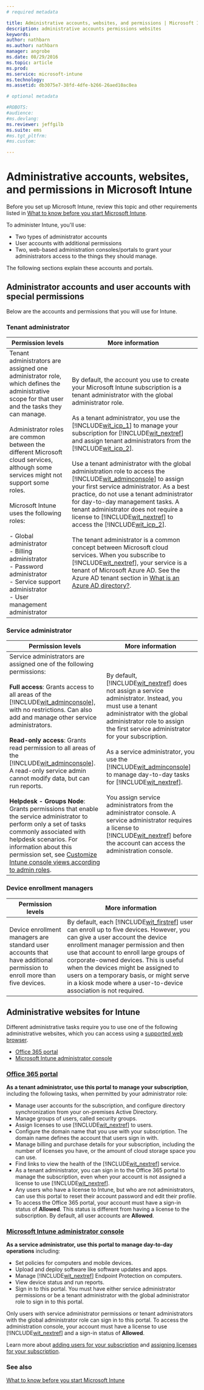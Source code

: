 ```yaml
---
# required metadata

title: Administrative accounts, websites, and permissions | Microsoft Intune
description: administrative accounts permissions websites
keywords:
author: nathbarnms.author: nathbarn
manager: angrobe
ms.date: 08/29/2016
ms.topic: article
ms.prod:
ms.service: microsoft-intune
ms.technology:
ms.assetid: db3075e7-38fd-4dfe-b266-26aed10ac8ea

# optional metadata

#ROBOTS:
#audience:
#ms.devlang:
ms.reviewer: jeffgilb
ms.suite: ems
#ms.tgt_pltfrm:
#ms.custom:

---
```


# Administrative accounts, websites, and permissions in Microsoft Intune

Before you set up Microsoft Intune, review this topic and other requirements listed in [What to know before you start Microsoft Intune](what-to-know-before-you-start-microsoft-intune.md).

To administer Intune, you'll use:
- Two types of administrator accounts
- User accounts with additional permissions
- Two, web-based administration consoles/portals to grant your administrators access to the things they should manage.

The following sections explain these accounts and portals.

## Administrator accounts and user accounts with special permissions

Below are the accounts and permissions that you will use for Intune.

### Tenant administrator
|Permission levels|More information|
|--------------------------|-------------------------|
|Tenant administrators are assigned one administrator role, which defines the administrative scope for that user and the tasks they can manage.<br /><br />Administrator roles are common between the different Microsoft cloud services, although some services might not support some roles.<br /><br /> Microsoft Intune uses the following roles:<br /><br />- Global administrator<br />- Billing administrator<br />- Password administrator<br />- Service support administrator<br />- User management administrator|By default, the account you use to create your Microsoft Intune subscription is a tenant administrator with the global administrator role.<br /></br>  As a tenant administrator, you use the [!INCLUDE[wit_icp_1](../includes/wit_icp_1_md.md)] to manage your subscription for [!INCLUDE[wit_nextref](../includes/wit_nextref_md.md)] and assign tenant administrators from  the [!INCLUDE[wit_icp_2](../includes/wit_icp_2_md.md)].<br /><br />Use a tenant administrator with the global administration role to access the [!INCLUDE[wit_adminconsole](../includes/wit_adminconsole_md.md)] to assign your first service administrator. As a best practice, do not use a tenant administrator for day-to-day management tasks. A tenant administrator does not require a license to [!INCLUDE[wit_nextref](../includes/wit_nextref_md.md)] to access the [!INCLUDE[wit_icp_2](../includes/wit_icp_2_md.md)].<br /><br />The tenant administrator is a common concept between Microsoft cloud services. When you subscribe to [!INCLUDE[wit_nextref](../includes/wit_nextref_md.md)], your service is a tenant of Microsoft Azure AD. See the Azure AD tenant section in [What is an Azure AD directory?](http://technet.microsoft.com/library/jj573650.aspx).|


### Service administrator
|Permission levels|More information|
|--------------------------|-------------------------|
|Service administrators are assigned one of the following permissions:<br /><br />**Full access**: Grants access to all areas of the [!INCLUDE[wit_adminconsole](../includes/wit_adminconsole_md.md)], with no restrictions. Can also add and manage other service administrators.<br /><br />**Read-only access**: Grants read permission to all areas of the [!INCLUDE[wit_adminconsole](../includes/wit_adminconsole_md.md)]. A read-only service admin cannot modify data, but can run reports.<br /><br />**Helpdesk - Groups Node**: Grants permissions that enable the service administrator to perform only a set of tasks commonly associated with helpdesk scenarios. For information about this permission set, see [Customize Intune console views according to admin roles](/intune/deploy-use/control-what-admins-can-see-in-the-microsoft-intune-admin-console).|By default, [!INCLUDE[wit_nextref](../includes/wit_nextref_md.md)] does not assign a service administrator. Instead, you must use a tenant administrator with the global administrator role to assign the first service administrator for your subscription. </br></br> As a service administrator, you use the [!INCLUDE[wit_adminconsole](../includes/wit_adminconsole_md.md)] to manage day-to-day tasks for [!INCLUDE[wit_nextref](../includes/wit_nextref_md.md)].<br /><br />You assign service administrators from the administrator console. A service administrator requires a license to [!INCLUDE[wit_nextref](../includes/wit_nextref_md.md)] before the account can access the administration console.|



### Device enrollment managers
|Permission levels|More information|
|--------------------------|-------------------------|
|Device enrollment managers are standard user accounts that have additional permission to enroll more than five devices.|By default, each [!INCLUDE[wit_firstref](../includes/wit_firstref_md.md)] user can enroll up to five devices. However, you can give a user account the device enrollment manager permission and then use that account to enroll large groups of corporate-owned devices. This is useful when the devices might be assigned to users on a temporary basis, or might serve in a kiosk mode where a user-to-device association is not required.|


## Administrative websites for Intune
 Different administrative tasks require you to use one of the following administrative websites, which you can access using a [supported web browser](supported-web-browsers.md).

- [Office 365 portal](http://go.microsoft.com/fwlink/p/?LinkId=698854)
- [Microsoft Intune administrator console](https://admin.manage.microsoft.com/)

### [Office 365 portal](http://go.microsoft.com/fwlink/p/?LinkId=698854)

**As a tenant administrator, use this portal to manage your subscription**, including the following tasks, when permitted by your administrator role:

- Manage user accounts for the subscription, and configure directory synchronization from your on-premises Active Directory.
- Manage groups of users, called security groups.
- Assign licenses to use [!INCLUDE[wit_nextref](../includes/wit_nextref_md.md)] to users.
- Configure the domain name that you use with your subscription. The domain name defines the account that users sign in with.
- Manage billing and purchase details for your subscription, including the number of licenses you have, or the amount of cloud storage space you can use.
- Find links to view the health of the [!INCLUDE[wit_nextref](../includes/wit_nextref_md.md)] service.
- As a tenant administrator, you can sign in to the Office 365 portal to manage the subscription, even when your account is not assigned a license to use [!INCLUDE[wit_nextref](../includes/wit_nextref_md.md)].
- Any users who have a license to Intune, but who are not administrators, can use this portal to reset their account password and edit their profile.
- To access the Office 365 portal, your account must have a sign-in status of **Allowed**. This status is different from having a license to the subscription. By default, all user accounts are **Allowed**.


### [Microsoft Intune administrator console](https://admin.manage.microsoft.com/)

**As a service administrator, use this portal to manage day-to-day operations** including:

- Set policies for computers and mobile devices.
- Upload and deploy software like software updates and apps.
- Manage [!INCLUDE[wit_nextref](../includes/wit_nextref_md.md)] Endpoint Protection on computers.
- View device status and run reports.
- Sign in to this portal. You must have either service administrator permissions or be a tenant administrator with the global administrator role to sign in to this portal.


Only users with service administrator permissions or tenant administrators with the global administrator role can sign in to this portal. To access the administration console, your account must have a license to use [!INCLUDE[wit_nextref](../includes/wit_nextref_md.md)] and a sign-in status of **Allowed**.

Learn more about [adding users for your subscription](start-with-a-paid-subscription-to-microsoft-intune-step-3.md) and [assigning licenses for your subscription](start-with-a-paid-subscription-to-microsoft-intune-step-4.md).

 ### See also
 [What to know before you start Microsoft Intune](what-to-know-before-you-start-microsoft-intune.md)
